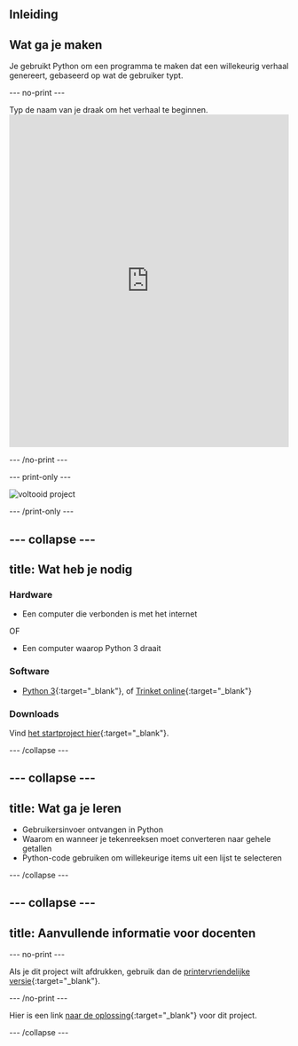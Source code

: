 ## Inleiding

## Wat ga je maken

Je gebruikt Python om een programma te maken dat een willekeurig verhaal genereert, gebaseerd op wat de gebruiker typt.

\--- no-print \---

Typ de naam van je draak om het verhaal te beginnen. <iframe src="https://trinket.io/embed/python/904db1ae15?outputOnly=true&runOption=console&start=result&showInstructions=true" width="100%" height="600" frameborder="0" marginwidth="0" marginheight="0" allowfullscreen mark="crwd-mark"></iframe> 

\--- /no-print \---

\--- print-only \---

![voltooid project](images/storytime-final.png)

\--- /print-only \---

## \--- collapse \---

## title: Wat heb je nodig

### Hardware

- Een computer die verbonden is met het internet

OF

- Een computer waarop Python 3 draait

### Software

- [Python 3](https://www.python.org/downloads/){:target="_blank"}, of [Trinket online](https://trinket.io/){:target="_blank"}

### Downloads

Vind [het startproject hier](https://trinket.io/python/a0aaa62eab){:target="_blank"}.

\--- /collapse \---

## \--- collapse \---

## title: Wat ga je leren

- Gebruikersinvoer ontvangen in Python
- Waarom en wanneer je tekenreeksen moet converteren naar gehele getallen
- Python-code gebruiken om willekeurige items uit een lijst te selecteren

\--- /collapse \---

## \--- collapse \---

## title: Aanvullende informatie voor docenten

\--- no-print \---

Als je dit project wilt afdrukken, gebruik dan de [printervriendelijke versie](https://projects.raspberrypi.org/en/projects/storytime/print){:target="_blank"}.

\--- /no-print \---

Hier is een link [naar de oplossing](https://rpf.io/p/en/storytime){:target="_blank"} voor dit project.

\--- /collapse \---